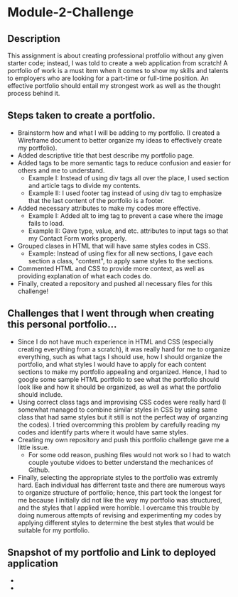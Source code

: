 # Module-2-Challenge

## Description

This assignment is about creating professional protfolio without any given starter code; instead, I was told to create a web application from scratch!
A portfolio of work is a must item when it comes to show my skills and talents to employers who are looking for a part-time or full-time position. An effective portfolio should entail my strongest work as well as the thought process behind it.

## Steps taken to create a portfolio.
* Brainstorm how and what I will be adding to my portfolio. (I created a Wireframe document to better organize my ideas to effectively create my portfolio).
* Added descriptive title that best describe my portfolio page.
* Added tags to be more semantic tags to reduce confusion and easier for others and me to understand. 
  * Example I: Instead of using div tags all over the place, I used section and article tags to divide my contents.
  * Example II: I used footer tag instead of using div tag to emphasize that the last content of the portfolio is a footer.
* Added necessary attributes to make my codes more effective.
  * Example I: Added alt to img tag to prevent a case where the image fails to load.
  * Example II: Gave type, value, and etc. attributes to input tags so that my Contact Form works properly.
* Grouped clases in HTML that will have same styles codes in CSS.
  * Example: Instead of using flex for all new sections, I gave each section a class, "content", to apply same styles to the sections.
* Commented HTML and CSS to provide more context, as well as providing explanation of what each codes do.
* Finally, created a repository and pushed all necessary files for this challenge! 

## Challenges that I went through when creating this personal portfolio...
* Since I do not have much experience in HTML and CSS (especially creating everything from a scratch), it was really hard for me to organize everything, such as what tags I should use, how I should organize the portfolio, and what styles I would have to apply for each content sections to make my portfolio appealing and organized. Hence, I had to google some sample HTML portfolio to see what the portfolio should look like and how it should be organized, as well as what the portfolio should include.
* Using correct class tags and improvising CSS codes were really hard (I somewhat managed to combine similar styles in CSS by using same class that had same styles but it still is not the perfect way of organzing the codes). I tried overcomming this problem by carefully reading my codes and identify parts where it would have same styles.
* Creating my own repository and push this portfolio challenge gave me a little issue. 
  * For some odd reason, pushing files would not work so I had to watch couple youtube vidoes to better understand the mechanices of Github.
* Finally, selecting the appropriate styles to the portfolio was extremly hard. Each individual has differrent taste and there are numerous ways to organize structure of portfolio; hence, this part took the longest for me because I initially did not like the way my portfolio was structured, and the styles that I applied were horrible. I overcame this trouble by doing numerous attempts of revising and experimenting my codes by applying different styles to determine the best styles that would be suitable for my portfolio.


## Snapshot of my portfolio and Link to deployed application
*
*

